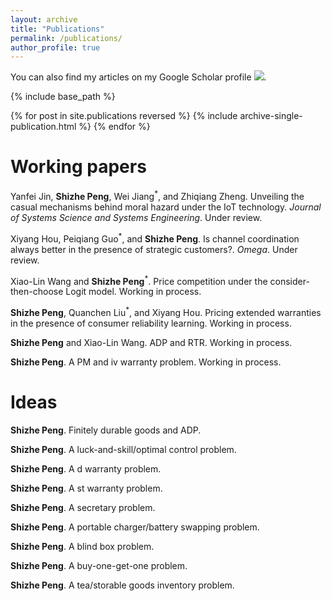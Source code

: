 ```yaml
---
layout: archive
title: "Publications"
permalink: /publications/
author_profile: true
---
```


You can also find my articles on my Google Scholar profile <a href='https://scholar.google.com/citations?user=V2KUfigAAAAJ&hl'><img src="https://img.shields.io/badge/citations%20-118-9cf?style=flat-square&logo=Google%20Scholar&labelColor=f6f6f6&color=9cf&style=flat&label=citations"></a>.

{% include base_path %}

{% for post in site.publications reversed %}
  {% include archive-single-publication.html %}
{% endfor %}

Working papers
======

Yanfei Jin, <b>Shizhe Peng</b>, Wei Jiang<sup>*</sup>, and Zhiqiang Zheng. Unveiling the casual mechanisms behind moral hazard under the IoT technology. <i>Journal of Systems Science and Systems Engineering</i>. Under review.

Xiyang Hou, Peiqiang Guo<sup>*</sup>, and <b>Shizhe Peng</b>. Is channel coordination always better in the presence of strategic customers?. <i>Omega</i>. Under review.

Xiao-Lin Wang and <b>Shizhe Peng</b><sup>*</sup>. Price competition under the consider-then-choose Logit model. Working in process.

<b>Shizhe Peng</b>, Quanchen Liu<sup>*</sup>, and Xiyang Hou. Pricing extended warranties in the presence of consumer reliability learning. Working in process.

<b>Shizhe Peng</b> and Xiao-Lin Wang. ADP and RTR. Working in process.

<b>Shizhe Peng</b>. A PM and iv warranty problem. Working in process.

Ideas
======

<b>Shizhe Peng</b>. Finitely durable goods and ADP.

<b>Shizhe Peng</b>. A luck-and-skill/optimal control problem.

<b>Shizhe Peng</b>. A d warranty problem.

<b>Shizhe Peng</b>. A st warranty problem.

<b>Shizhe Peng</b>. A secretary problem.

<b>Shizhe Peng</b>. A portable charger/battery swapping problem.

<b>Shizhe Peng</b>. A blind box problem.

<b>Shizhe Peng</b>. A buy-one-get-one problem.

<b>Shizhe Peng</b>. A tea/storable goods inventory problem.
